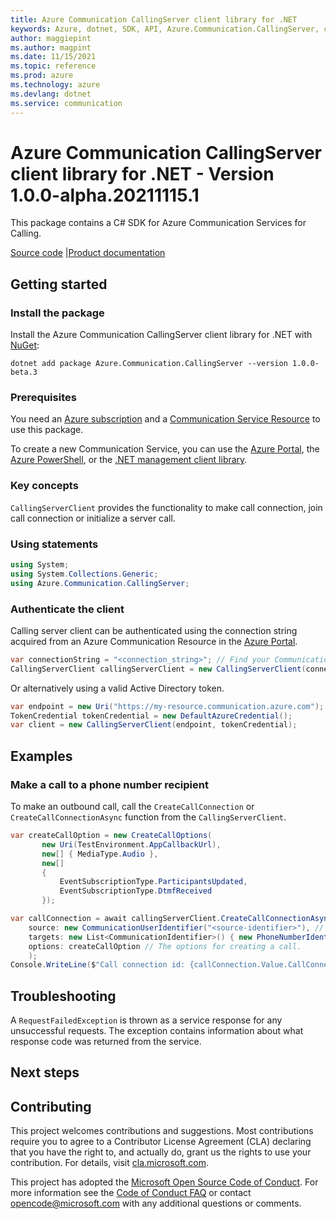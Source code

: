 ```yaml
---
title: Azure Communication CallingServer client library for .NET
keywords: Azure, dotnet, SDK, API, Azure.Communication.CallingServer, communication
author: maggiepint
ms.author: magpint
ms.date: 11/15/2021
ms.topic: reference
ms.prod: azure
ms.technology: azure
ms.devlang: dotnet
ms.service: communication
---
```


# Azure Communication CallingServer client library for .NET - Version 1.0.0-alpha.20211115.1 


This package contains a C# SDK for Azure Communication Services for Calling.

[Source code][source] |[Product documentation][product_docs]
## Getting started

### Install the package
Install the Azure Communication CallingServer client library for .NET with [NuGet][nuget]:

```dotnetcli
dotnet add package Azure.Communication.CallingServer --version 1.0.0-beta.3
``` 

### Prerequisites
You need an [Azure subscription][azure_sub] and a [Communication Service Resource][communication_resource_docs] to use this package.

To create a new Communication Service, you can use the [Azure Portal][communication_resource_create_portal], the [Azure PowerShell][communication_resource_create_power_shell], or the [.NET management client library][communication_resource_create_net].

### Key concepts
`CallingServerClient` provides the functionality to make call connection, join call connection or initialize a server call.

### Using statements
```C# Snippet:Azure_Communication_ServerCalling_Tests_UsingStatements
using System;
using System.Collections.Generic;
using Azure.Communication.CallingServer;
```

### Authenticate the client
Calling server client can be authenticated using the connection string acquired from an Azure Communication Resource in the [Azure Portal][azure_portal].

```C# Snippet:Azure_Communication_ServerCalling_Tests_Samples_CreateServerCallingClient
var connectionString = "<connection_string>"; // Find your Communication Services resource in the Azure portal
CallingServerClient callingServerClient = new CallingServerClient(connectionString);
```

Or alternatively using a valid Active Directory token.
```C# Snippet:Azure_Communication_CallingServer_Tests_Samples_CreateCallingServerClientWithToken
var endpoint = new Uri("https://my-resource.communication.azure.com");
TokenCredential tokenCredential = new DefaultAzureCredential();
var client = new CallingServerClient(endpoint, tokenCredential);
```

## Examples
### Make a call to a phone number recipient
To make an outbound call, call the `CreateCallConnection` or `CreateCallConnectionAsync` function from the `CallingServerClient`.
```C# Snippet:Azure_Communication_Call_Tests_CreateCallOptions
var createCallOption = new CreateCallOptions(
       new Uri(TestEnvironment.AppCallbackUrl),
       new[] { MediaType.Audio },
       new[]
       {
           EventSubscriptionType.ParticipantsUpdated,
           EventSubscriptionType.DtmfReceived
       });
```
```C# Snippet:Azure_Communication_Call_Tests_CreateCallAsync
var callConnection = await callingServerClient.CreateCallConnectionAsync(
    source: new CommunicationUserIdentifier("<source-identifier>"), // Your Azure Communication Resource Guid Id used to make a Call
    targets: new List<CommunicationIdentifier>() { new PhoneNumberIdentifier("<targets-phone-number>") }, // E.164 formatted recipient phone number
    options: createCallOption // The options for creating a call.
    );
Console.WriteLine($"Call connection id: {callConnection.Value.CallConnectionId}");
```

## Troubleshooting
A `RequestFailedException` is thrown as a service response for any unsuccessful requests. The exception contains information about what response code was returned from the service.

## Next steps

## Contributing
This project welcomes contributions and suggestions. Most contributions require you to agree to a Contributor License Agreement (CLA) declaring that you have the right to, and actually do, grant us the rights to use your contribution. For details, visit [cla.microsoft.com][cla].

This project has adopted the [Microsoft Open Source Code of Conduct][coc]. For more information see the [Code of Conduct FAQ][coc_faq] or contact [opencode@microsoft.com][coc_contact] with any additional questions or comments.

<!-- LINKS -->
[azure_sub]: https://azure.microsoft.com/free/dotnet/
[azure_portal]: https://portal.azure.com
[cla]: https://cla.microsoft.com
[coc]: https://opensource.microsoft.com/codeofconduct/
[coc_faq]: https://opensource.microsoft.com/codeofconduct/faq/
[coc_contact]: mailto:opencode@microsoft.com
[communication_resource_docs]: https://docs.microsoft.com/azure/communication-services/quickstarts/create-communication-resource?tabs=windows&pivots=platform-azp
[communication_resource_create_portal]:  https://docs.microsoft.com/azure/communication-services/quickstarts/create-communication-resource?tabs=windows&pivots=platform-azp
[communication_resource_create_power_shell]: https://docs.microsoft.com/powershell/module/az.communication/new-azcommunicationservice
[communication_resource_create_net]: https://docs.microsoft.com/azure/communication-services/quickstarts/create-communication-resource?tabs=windows&pivots=platform-net
[product_docs]: https://docs.microsoft.com/azure/communication-services/overview
[nuget]: https://www.nuget.org/
[source]: https://github.com/Azure/azure-sdk-for-net/tree/a20e269162fa88a43e5ba0e5bb28f2e76c74a484/sdk/communication/Azure.Communication.CallingServer/src

